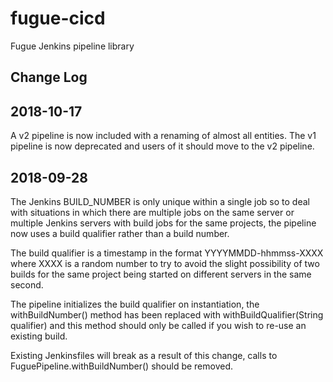 # fugue-cicd
Fugue Jenkins pipeline library

## Change Log

## 2018-10-17
A v2 pipeline is now included with a renaming of almost all entities. The v1 pipeline is now deprecated and users of it
should move to the v2 pipeline.

## 2018-09-28
The Jenkins BUILD_NUMBER is only unique within a single job so to deal with situations in which there are multiple jobs
on the same server or multiple Jenkins servers with build jobs for the same projects, the pipeline now uses a 
build qualifier rather than a build number.

The build qualifier is a timestamp in the format YYYYMMDD-hhmmss-XXXX where XXXX is a random number to try to avoid the 
slight possibility of two builds for the same project being started on different servers in the same second.

The pipeline initializes the build qualifier on instantiation, the withBuildNumber() method has been replaced with
withBuildQualifier(String qualifier) and this method should only be called if you wish to re-use an existing build.

Existing Jenkinsfiles will break as a result of this change, calls to FuguePipeline.withBuildNumber() should be removed.